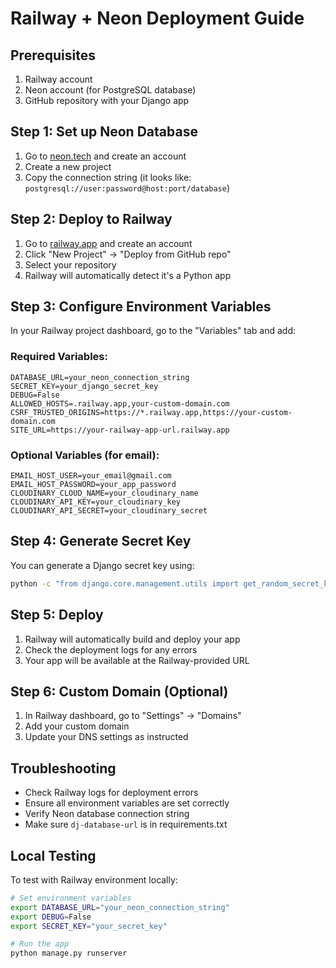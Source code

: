# Railway + Neon Deployment Guide

## Prerequisites
1. Railway account
2. Neon account (for PostgreSQL database)
3. GitHub repository with your Django app

## Step 1: Set up Neon Database
1. Go to [neon.tech](https://neon.tech) and create an account
2. Create a new project
3. Copy the connection string (it looks like: `postgresql://user:password@host:port/database`)

## Step 2: Deploy to Railway
1. Go to [railway.app](https://railway.app) and create an account
2. Click "New Project" → "Deploy from GitHub repo"
3. Select your repository
4. Railway will automatically detect it's a Python app

## Step 3: Configure Environment Variables
In your Railway project dashboard, go to the "Variables" tab and add:

### Required Variables:
```
DATABASE_URL=your_neon_connection_string
SECRET_KEY=your_django_secret_key
DEBUG=False
ALLOWED_HOSTS=.railway.app,your-custom-domain.com
CSRF_TRUSTED_ORIGINS=https://*.railway.app,https://your-custom-domain.com
SITE_URL=https://your-railway-app-url.railway.app
```

### Optional Variables (for email):
```
EMAIL_HOST_USER=your_email@gmail.com
EMAIL_HOST_PASSWORD=your_app_password
CLOUDINARY_CLOUD_NAME=your_cloudinary_name
CLOUDINARY_API_KEY=your_cloudinary_key
CLOUDINARY_API_SECRET=your_cloudinary_secret
```

## Step 4: Generate Secret Key
You can generate a Django secret key using:
```bash
python -c "from django.core.management.utils import get_random_secret_key; print(get_random_secret_key())"
```

## Step 5: Deploy
1. Railway will automatically build and deploy your app
2. Check the deployment logs for any errors
3. Your app will be available at the Railway-provided URL

## Step 6: Custom Domain (Optional)
1. In Railway dashboard, go to "Settings" → "Domains"
2. Add your custom domain
3. Update your DNS settings as instructed

## Troubleshooting
- Check Railway logs for deployment errors
- Ensure all environment variables are set correctly
- Verify Neon database connection string
- Make sure `dj-database-url` is in requirements.txt

## Local Testing
To test with Railway environment locally:
```bash
# Set environment variables
export DATABASE_URL="your_neon_connection_string"
export DEBUG=False
export SECRET_KEY="your_secret_key"

# Run the app
python manage.py runserver
``` 